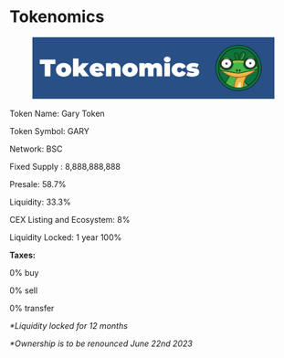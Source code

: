# Tokenomics

<figure><img src=".gitbook/assets/Tokenomics.jpg" alt=""><figcaption></figcaption></figure>

Token Name: Gary Token&#x20;

Token Symbol: GARY&#x20;

Network: BSC&#x20;

Fixed Supply : 8,888,888,888&#x20;

Presale: 58.7%&#x20;

Liquidity: 33.3%&#x20;

CEX Listing and Ecosystem: 8%&#x20;

Liquidity Locked: 1 year 100%



**Taxes:**&#x20;

0% buy&#x20;

0% sell&#x20;

0% transfer

_\*Liquidity locked for 12 months_&#x20;

_\*Ownership is to be renounced June 22nd 2023_
